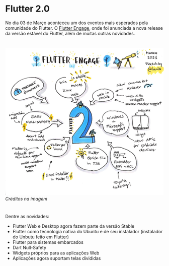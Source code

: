 # Flutter 2.0

No dia 03 de Março aconteceu um dos eventos mais esperados pela comunidade do Flutter. O [Flutter Engage](https://www.youtube.com/watch?v=yll3SNXvQCw), onde foi anunciada a nova release da versão estável do Flutter, além de muitas outras novidades.

#

<img src='../../assets/flutter_engage.jpg'/>
<i> Créditos na imagem </i>

#

Dentre as novidades:

- Flutter Web e Desktop agora fazem parte da versão Stable
- Flutter como tecnologia nativa do Ubuntu e de seu instalador (instalador do Unbutu feito em Flutter)
- Flutter para sistemas embarcados
- Dart Null-Safety
- Widgets próprios para as aplicações Web
- Aplicações agora suportam telas divididas
